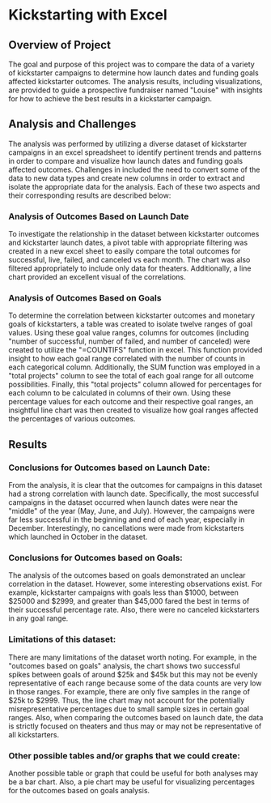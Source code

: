 # Kickstarting with Excel

## Overview of Project

The goal and purpose of this project was to compare the data of a variety of kickstarter campaigns to determine how launch dates and funding goals affected kickstarter outcomes.  The analysis results, including visualizations, are provided to guide a prospective fundraiser named "Louise" with insights for how to achieve the best results in a kickstarter campaign.


## Analysis and Challenges
	
The analysis was performed by utilizing a diverse dataset of kickstarter campaigns in an excel spreadsheet to identify pertinent trends and patterns in order to compare and visualize how launch dates and funding goals affected outcomes.  Challenges in included the need to convert some of the data to new data types and create new columns in order to extract and isolate the appropriate data for the analysis.  Each of these two aspects and their corresponding results are described below:

### Analysis of Outcomes Based on Launch Date

To investigate the relationship in the dataset between kickstarter outcomes and kickstarter launch dates, a pivot table with appropriate filtering was created in a new excel sheet to easily compare the total outcomes for successful, live, failed, and canceled vs each month.  The chart was also filtered appropriately to include only data for theaters.  Additionally, a line chart provided an excellent visual of the correlations.


### Analysis of Outcomes Based on Goals

To determine the correlation between kickstarter outcomes and monetary goals of kickstarters, a table was created to isolate twelve ranges of goal values.  Using these goal value ranges, columns for outcomes (including "number of successful, number of failed, and number of canceled) were created to utilize the "=COUNTIFS" function in excel.  This function provided insight to how each goal range correlated with the number of counts in each categorical column.  Additionally, the SUM function was employed in a "total projects" column to see the total of each goal range for all outcome possibilities.  Finally, this "total projects" column allowed for percentages for each column to be calculated in columns of their own.  Using these percentage values for each outcome and their respective goal ranges, an insightful line chart was then created to visualize how goal ranges affected the percentages of various outcomes.


## Results

### Conclusions for Outcomes based on Launch Date:

From the analysis, it is clear that the outcomes for campaigns in this dataset had a strong correlation with launch date.  Specifically, the most successful campaigns in the dataset occurred when launch dates were near the "middle" of the year (May, June, and July).  However, the campaigns were far less successful in the beginning and end of each year, especially in December.  Interestingly, no cancellations were made from kickstarters which launched in October in the dataset.

### Conclusions for Outcomes based on Goals:

The analysis of the outcomes based on goals demonstrated an unclear correlation in the dataset.  However, some interesting observations exist.  For example, kickstarter campaigns with goals less than $1000, between $25000 and $2999, and greater than $45,000 fared the best in terms of their successful percentage rate.  Also, there were no canceled kickstarters in any goal range.

### Limitations of this dataset:

There are many limitations of the dataset worth noting.  For example, in the "outcomes based on goals" analysis, the chart shows two successful spikes between goals of around $25k and $45k but this may not be evenly representative of each range because some of the data counts are very low in those ranges.  For example, there are only five samples in the range of $25k to $2999.  Thus, the line chart may not account for the potentially misrepresentative percentages due to small sample sizes in certain goal ranges.  Also, when comparing the outcomes based on launch date, the data is strictly focused on theaters and thus may or may not be representative of all kickstarters.

### Other possible tables and/or graphs that we could create:
Another possible table or graph that could be useful for both analyses may be a bar chart.   Also, a pie chart may be useful for visualizing percentages for the outcomes based on goals analysis.
